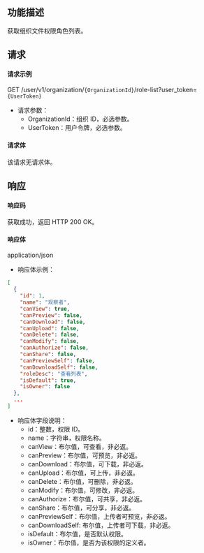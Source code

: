 ## 功能描述

获取组织文件权限角色列表。


## 请求

#### 请求示例

GET /user/v1/organization/`{OrganizationId}`/role-list?user_token=`{UserToken}`

- 请求参数：
  - OrganizationId：组织 ID，必选参数。
  - UserToken：用户令牌，必选参数。

#### 请求体

该请求无请求体。

## 响应

#### 响应码

获取成功，返回 HTTP 200 OK。

#### 响应体

application/json

- 响应体示例：

```json
[
  {
    "id": 1,
    "name": "观察者",
    "canView": true,
    "canPreview": false,
    "canDownload": false,
    "canUpload": false,
    "canDelete": false,
    "canModify": false,
    "canAuthorize": false,
    "canShare": false,
    "canPreviewSelf": false,
    "canDownloadSelf": false,
    "roleDesc": "查看列表",
    "isDefault": true,
    "isOwner": false
  },
  ...
]
```

- 响应体字段说明：
  - id：整数，权限 ID。
  - name：字符串，权限名称。
  - canView：布尔值，可查看，非必返。
  - canPreview：布尔值，可预览，非必返。
  - canDownload：布尔值，可下载，非必返。
  - canUpload：布尔值，可上传，非必返。
  - canDelete：布尔值，可删除，非必返。
  - canModify：布尔值，可修改，非必返。
  - canAuthorize：布尔值，可共享，非必返。
  - canShare：布尔值，可分享，非必返。
  - canPreviewSelf：布尔值，上传者可预览，非必返。
  - canDownloadSelf: 布尔值，上传者可下载，非必返。
  - isDefault：布尔值，是否默认权限。
  - isOwner：布尔值，是否为该权限的定义者。
